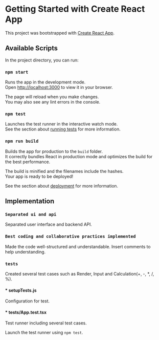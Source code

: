 # Getting Started with Create React App

This project was bootstrapped with [Create React App](https://github.com/facebook/create-react-app).

## Available Scripts

In the project directory, you can run:

### `npm start`

Runs the app in the development mode.\
Open [http://localhost:3000](http://localhost:3000) to view it in your browser.

The page will reload when you make changes.\
You may also see any lint errors in the console.

### `npm test`

Launches the test runner in the interactive watch mode.\
See the section about [running tests](https://facebook.github.io/create-react-app/docs/running-tests) for more information.

### `npm run build`

Builds the app for production to the `build` folder.\
It correctly bundles React in production mode and optimizes the build for the best performance.

The build is minified and the filenames include the hashes.\
Your app is ready to be deployed!

See the section about [deployment](https://facebook.github.io/create-react-app/docs/deployment) for more information.

## Implementation

### `Separated ui and api`

Separated user interface and backend API.

### `Best coding and collaborative practices implemented`

Made the code well-structured and understandable.
Insert comments to help understanding.

### `tests`

Created several test cases such as Render, Input and Calculation(+, -, \*, /, %).

#### \* setupTests.js

Configuration for test.

#### \* **tests**/App.test.tsx

Test runner including several test cases.

Launch the test runner using `npm test`.
